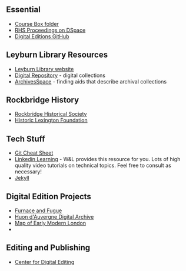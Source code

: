
## Essential 
* [Course Box folder](https://wlu.app.box.com/folder/223080529481)
* [RHS Proceedings on DSpace](https://dspace.wlu.edu/handle/11021/33113)
* [Digital Editions GitHub](https://github.com/wludh/digital-editions)

## Leyburn Library Resources
* [Leyburn Library website](https://library.wlu.edu/)
* [Digital Repository](https://dspace.wlu.edu/) - digital collections
* [ArchivesSpace](https://www.archivesspace.wlu.edu) - finding aids that describe archival collections


## Rockbridge History

* [Rockbridge Historical Society](https://rockbridgehistory.org)
* [Historic Lexington Foundation](https://historiclexington.org/)

## Tech Stuff

* [Git Cheat Sheet](https://training.github.com/downloads/github-git-cheat-sheet/)
* [Linkedin Learning](http://go.wlu.edu/linkedinlearning) - W&L provides this resource for you. Lots of high quality video tutorials on technical topics. Feel free to consult as necessary!
* [Jekyll](https://jekyllrb.com/)

## Digital Edition Projects

* [Furnace and Fugue](https://furnaceandfugue.org/)
* [Huon d'Auvergne Digital Archive](https://huondauvergne.org/)
* [Map of Early Modern London](https://mapoflondon.uvic.ca/)
* 

## Editing and Publishing 

* [Center for Digital Editing](https://centerfordigitalediting.org/)
